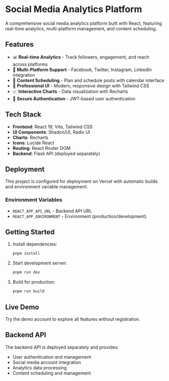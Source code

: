 # Social Media Analytics Platform

A comprehensive social media analytics platform built with React, featuring real-time analytics, multi-platform management, and content scheduling.

## Features

- 📊 **Real-time Analytics** - Track followers, engagement, and reach across platforms
- 📱 **Multi-Platform Support** - Facebook, Twitter, Instagram, LinkedIn integration
- 📅 **Content Scheduling** - Plan and schedule posts with calendar interface
- 🎨 **Professional UI** - Modern, responsive design with Tailwind CSS
- 📈 **Interactive Charts** - Data visualization with Recharts
- 🔐 **Secure Authentication** - JWT-based user authentication

## Tech Stack

- **Frontend**: React 19, Vite, Tailwind CSS
- **UI Components**: Shadcn/UI, Radix UI
- **Charts**: Recharts
- **Icons**: Lucide React
- **Routing**: React Router DOM
- **Backend**: Flask API (deployed separately)

## Deployment

This project is configured for deployment on Vercel with automatic builds and environment variable management.

### Environment Variables

- `REACT_APP_API_URL` - Backend API URL
- `REACT_APP_ENVIRONMENT` - Environment (production/development)

## Getting Started

1. Install dependencies:
   ```bash
   pnpm install
   ```

2. Start development server:
   ```bash
   pnpm run dev
   ```

3. Build for production:
   ```bash
   pnpm run build
   ```

## Live Demo

Try the demo account to explore all features without registration.

## Backend API

The backend API is deployed separately and provides:
- User authentication and management
- Social media account integration
- Analytics data processing
- Content scheduling and management

